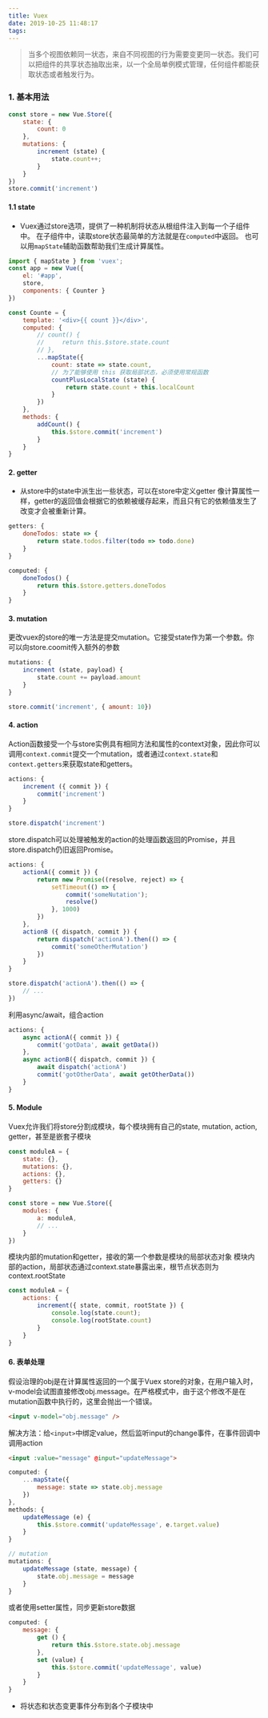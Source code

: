 ```yaml
---
title: Vuex
date: 2019-10-25 11:48:17
tags:
---
```

> 当多个视图依赖同一状态，来自不同视图的行为需要变更同一状态。我们可以把组件的共享状态抽取出来，以一个全局单例模式管理，任何组件都能获取状态或者触发行为。


### 1. 基本用法
```js
const store = new Vue.Store({
    state: {
        count: 0
    },
    mutations: {
        increment (state) {
            state.count++;
        }
    }
})
store.commit('increment')
```

#### 1.1 state 
- Vuex通过store选项，提供了一种机制将状态从根组件注入到每一个子组件中。
在子组件中，读取store状态最简单的方法就是在`computed`中返回。
也可以用`mapState`辅助函数帮助我们生成计算属性。
```js
import { mapState } from 'vuex';
const app = new Vue({
    el: '#app',
    store,
    components: { Counter }
})

const Counte = {
    template: '<div>{{ count }}</div>',
    computed: {
        // count() {
        //     return this.$store.state.count
        // },
        ...mapState({
            count: state => state.count,
            // 为了能够使用 this 获取局部状态，必须使用常规函数
            countPlusLocalState (state) {
                return state.count + this.localCount
            }
        })
    },
    methods: {
        addCount() {
            this.$store.commit('increment')
        }
    }
}
```

#### 2. getter
- 从store中的state中派生出一些状态，可以在store中定义getter
像计算属性一样，getter的返回值会根据它的依赖被缓存起来，而且只有它的依赖值发生了改变才会被重新计算。
```js
getters: {
    doneTodos: state => {
        return state.todos.filter(todo => todo.done)
    }
}

computed: {
    doneTodos() {
        return this.$store.getters.doneTodos
    }
}
```

#### 3. mutation
更改vuex的store的唯一方法是提交mutation。它接受state作为第一个参数。你可以向store.coomit传入额外的参数
```js
mutations: {
    increment (state, payload) {
        state.count += payload.amount
    }
}

store.commit('increment', { amount: 10})
```


#### 4. action
Action函数接受一个与store实例具有相同方法和属性的context对象，因此你可以调用`context.commit`提交一个mutation，或者通过`context.state`和`context.getters`来获取state和getters。

```js
actions: {
    increment ({ commit }) {
        commit('increment')
    }
}

store.dispatch('increment')
```

store.dispatch可以处理被触发的action的处理函数返回的Promise，并且store.dispatch仍旧返回Promise。
```js
actions: {
    actionA({ commit }) {
        return new Promise((resolve, reject) => {
            setTimeout(() => {
                commit('someNutation');
                resolve()
            }, 1000)
        })
    },
    actionB ({ dispatch, commit }) {
        return dispatch('actionA').then(() => {
            commit('someOtherMutation')
        })
    }
}

store.dispatch('actionA').then(() => {
    // ...
})
```


利用async/await，组合action
```js
actions: {
    async actionA({ commit }) {
        commit('gotData', await getData())
    },
    async actionB({ dispatch, commit }) { 
        await dispatch('actionA')
        commit('gotOtherData', await getOtherData())
    }
}

```

#### 5. Module
Vuex允许我们将store分割成模块，每个模块拥有自己的state, mutation, action, getter，甚至是嵌套子模块
```js
const moduleA = {
    state: {},
    mutations: {},
    actions: {},
    getters: {}
}

const store = new Vue.Store({
    modules: {
        a: moduleA,
        // ...
    }
})
```

模块内部的mutation和getter，接收的第一个参数是模块的局部状态对象
模块内部的action，局部状态通过context.state暴露出来，根节点状态则为context.rootState
```js
const moduleA = {
    actions: {
        increment({ state, commit, rootState }) {
            console.log(state.count);
            console.log(rootState.count)
        }
    }
}

```


#### 6. 表单处理
假设治理的obj是在计算属性返回的一个属于Vuex store的对象，在用户输入时，v-model会试图直接修改obj.message。在严格模式中，由于这个修改不是在mutation函数中执行的，这里会抛出一个错误。
```html
<input v-model="obj.message" />
```

解决方法：给`<input>`中绑定value，然后监听input的change事件，在事件回调中调用action
```html
<input :value="message" @input="updateMessage">
```

```js
computed: {
    ...mapState({
        message: state => state.obj.message
    })
},
methods: {
    updateMessage (e) {
        this.$store.commit('updateMessage', e.target.value)
    }
}

// mutation
mutations: {
    updateMessage (state, message) {
        state.obj.message = message
    }
}
```

或者使用setter属性，同步更新store数据
```js
computed: {
    message: {
        get () {
            return this.$store.state.obj.message
        },
        set (value) {
            this.$store.commit('updateMessage', value)
        }
    }
}
```

- 将状态和状态变更事件分布到各个子模块中
